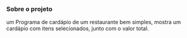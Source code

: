 ### Sobre o projeto
 um Programa de cardápio de um restaurante bem simples, mostra um cardápio com
 itens selecionados, junto com o valor total.

